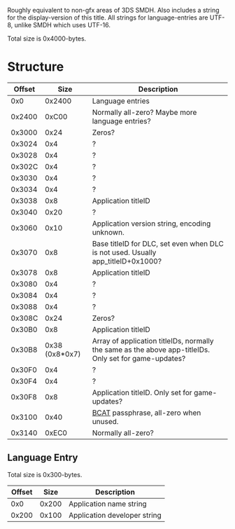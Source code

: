 Roughly equivalent to non-gfx areas of 3DS SMDH. Also includes a string
for the display-version of this title. All strings for language-entries
are UTF-8, unlike SMDH which uses UTF-16.

Total size is
0x4000-bytes.

# Structure

| Offset | Size            | Description                                                                                            |
| ------ | --------------- | ------------------------------------------------------------------------------------------------------ |
| 0x0    | 0x2400          | Language entries                                                                                       |
| 0x2400 | 0xC00           | Normally all-zero? Maybe more language entries?                                                        |
| 0x3000 | 0x24            | Zeros?                                                                                                 |
| 0x3024 | 0x4             | ?                                                                                                      |
| 0x3028 | 0x4             | ?                                                                                                      |
| 0x302C | 0x4             | ?                                                                                                      |
| 0x3030 | 0x4             | ?                                                                                                      |
| 0x3034 | 0x4             | ?                                                                                                      |
| 0x3038 | 0x8             | Application titleID                                                                                    |
| 0x3040 | 0x20            | ?                                                                                                      |
| 0x3060 | 0x10            | Application version string, encoding unknown.                                                          |
| 0x3070 | 0x8             | Base titleID for DLC, set even when DLC is not used. Usually app\_titleID+0x1000?                      |
| 0x3078 | 0x8             | Application titleID                                                                                    |
| 0x3080 | 0x4             | ?                                                                                                      |
| 0x3084 | 0x4             | ?                                                                                                      |
| 0x3088 | 0x4             | ?                                                                                                      |
| 0x308C | 0x24            | Zeros?                                                                                                 |
| 0x30B0 | 0x8             | Application titleID                                                                                    |
| 0x30B8 | 0x38 (0x8\*0x7) | Array of application titleIDs, normally the same as the above app-titleIDs. Only set for game-updates? |
| 0x30F0 | 0x4             | ?                                                                                                      |
| 0x30F4 | 0x4             | ?                                                                                                      |
| 0x30F8 | 0x8             | Application titleID. Only set for game-updates?                                                        |
| 0x3100 | 0x40            | [BCAT](BCAT%20Content%20Container.md "wikilink") passphrase, all-zero when unused.                     |
| 0x3140 | 0xEC0           | Normally all-zero?                                                                                     |

## Language Entry

Total size is 0x300-bytes.

| Offset | Size  | Description                  |
| ------ | ----- | ---------------------------- |
| 0x0    | 0x200 | Application name string      |
| 0x200  | 0x100 | Application developer string |
